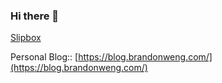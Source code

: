 ### Hi there 👋

[Slipbox](https://www.slipbox.ai/)

Personal Blog:: [https://blog.brandonweng.com/](https://blog.brandonweng.com/)
